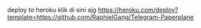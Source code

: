 deploy to heroku
  klik di sini ajg
https://heroku.com/deploy?template=https://github.com/RaphielGang/Telegram-Paperplane
